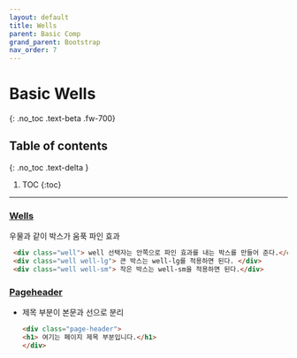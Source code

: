 ```yaml
---
layout: default
title: Wells
parent: Basic Comp
grand_parent: Bootstrap
nav_order: 7
---
```


# Basic Wells
{: .no_toc .text-beta .fw-700}

## Table of contents
{: .no_toc .text-delta }

1. TOC
{:toc}

---

### [Wells](https://gekdev.github.io/docs/css/bootstrap/wells.html)

우물과 같이 박스가 움푹 파인 효과

```html
 <div class="well"> well 선택자는 안쪽으로 파인 효과를 내는 박스를 만들어 준다.</div>
 <div class="well well-lg"> 큰 박스는 well-lg를 적용하면 된다. </div>
 <div class="well well-sm"> 작은 박스는 well-sm을 적용하면 된다.</div>
```

### [Pageheader](https://gekdev.github.io/docs/css/bootstrap/pageheader.html)

* 제목 부분이 본문과 선으로 분리

    ```html
    <div class="page-header">
    <h1> 여기는 페이지 제목 부분입니다.</h1>
    </div>
    ```